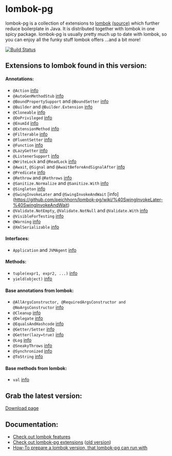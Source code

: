 # lombok-pg

lombok-pg is a collection of extensions to [lombok](http://projectlombok.org/index.html) [(source)](https://github.com/rzwitserloot/lombok) which further reduce boilerplate in Java. It is distributed together with lombok in one spicy package. lombok-pg is usually pretty much up to date with lombok, so you can enjoy all the funky stuff lombok offers ...and a bit more!

[![Build Status](https://secure.travis-ci.org/peichhorn/lombok-pg.png?branch=master)](http://travis-ci.org/peichhorn/lombok-pg)

## Extensions to lombok found in this version:

#### Annotations:

- `@Action` [info](https://github.com/peichhorn/lombok-pg/wiki/%40Action)
- `@AutoGenMethodStub` [info](https://github.com/peichhorn/lombok-pg/wiki/%40AutoGenMethodStub)
- `@BoundPropertySupport` and `@BoundSetter` [info](https://github.com/peichhorn/lombok-pg/wiki/%40BoundPropertySupport-%40BoundSetter)
- `@Builder` and `@Builder.Extension` [info](https://github.com/peichhorn/lombok-pg/wiki/%40Builder-%40Builder.Extension)
- `@Cloneable` [info](https://github.com/redundent/lombok-pg-wiki/@Cloneable)
- `@DoPrivileged` [info](https://github.com/peichhorn/lombok-pg/wiki/%40DoPrivileged)
- `@EnumId` [info](https://github.com/peichhorn/lombok-pg/wiki/%40EnumId)
- `@ExtensionMethod` [info](https://github.com/peichhorn/lombok-pg/wiki/%40ExtensionMethod)
- `@Filterable` [info](https://github.com/redundent/lombok-pg/wiki/%40Filterable)
- `@FluentSetter` [info](https://github.com/peichhorn/lombok-pg/wiki/%40FluentSetter)
- `@Function` [info](https://github.com/peichhorn/lombok-pg/wiki/%40Function)
- `@LazyGetter` [info](https://github.com/peichhorn/lombok-pg/wiki/%40LazyGetter)
- `@ListenerSupport` [info](https://github.com/peichhorn/lombok-pg/wiki/%40ListenerSupport)
- `@WriteLock` and `@ReadLock` [info](https://github.com/peichhorn/lombok-pg/wiki/%40WriteLock-%40ReadLock)
- `@Await`, `@Signal` and `@AwaitBeforeAndSignalAfter` [info](https://github.com/peichhorn/lombok-pg/wiki/%40Await-%40Signal-%40SignalBeforeAwaitAfter)
- `@Predicate` [info](https://github.com/peichhorn/lombok-pg/wiki/%40Predicate)
- `@Rethrow` and `@Rethrows` [info](https://github.com/peichhorn/lombok-pg/wiki/%40Rethrow-%40Rethrows)
- `@Sanitize.Normalize` and `@Sanitize.With` [info](https://github.com/peichhorn/lombok-pg/wiki/%40Sanitize)
- `@Singleton` [info](https://github.com/peichhorn/lombok-pg/wiki/%40Singleton)
- `@SwingInvokeLater` and `@SwingInvokeAndWait` [info] (https://github.com/peichhorn/lombok-pg/wiki/%40SwingInvokeLater-%40SwingInvokeAndWait)
- `@Validate.NotEmpty`, `@Validate.NotNull` and `@Validate.With` [info](https://github.com/peichhorn/lombok-pg/wiki/%40Validate)
- `@VisibleForTesting` [info](https://github.com/peichhorn/lombok-pg/wiki/%40VisibleForTesting)
- `@Warning` [info](https://github.com/peichhorn/lombok-pg/wiki/%40Warning)
- `@XmlSerializable` [info](https://github.com/redundent/lombok-pg/wiki/%40XmlSerializable)

#### Interfaces:

- `Application` and `JVMAgent` [info](https://github.com/peichhorn/lombok-pg/wiki/Application-JVMAgent)

#### Methods:

- `tuple(expr1, expr2, ...)` [info](https://github.com/peichhorn/lombok-pg/wiki/Tupel)
- `yield(object)` [info](https://github.com/peichhorn/lombok-pg/wiki/Yield)


#### Base annotations from lombok:

- `@AllArgsConstructor, @RequiredArgsConstructor and @NoArgsConstructor` [info](http://projectlombok.org/features/Constructor.html)
- `@Cleanup` [info](http://projectlombok.org/features/Cleanup.html)
- `@Delegate` [info](http://projectlombok.org/features/Delegate.html)
- `@EqualsAndHashcode` [info](http://projectlombok.org/features/EqualsAndHashCode.html)
- `@Getter/Setter` [info](http://projectlombok.org/features/GetterSetter.html)
- `@Getter(lazy=true)` [info](http://projectlombok.org/features/GetterLazy.html)
- `@Log` [info](http://projectlombok.org/features/Log.html)
- `@SneakyThrows` [info](http://projectlombok.org/features/SneakyThrows.html)
- `@Synchronized` [info](http://projectlombok.org/features/Synchronized.html)
- `@ToString` [info](http://projectlombok.org/features/ToString.html)


#### Base methods from lombok:

- `val` [info](http://projectlombok.org/features/val.html)

## Grab the latest version:

[Download page](https://github.com/peichhorn/lombok-pg/wiki/Grab-the-latest-version)

## Documentation:
- [Check out lombok features](http://projectlombok.org/features/)
- [Check out lombok-pg extensions](https://github.com/peichhorn/lombok-pg/wiki) ([old version](http://peichhorn.github.com/lombok-pg/))
- [How-To prepare a lombok version, that lombok-pg can run with](https://github.com/peichhorn/lombok-pg/wiki/Prepare-lombok)
